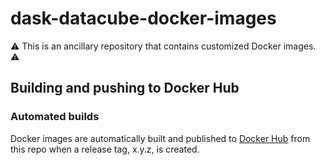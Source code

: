 # dask-datacube-docker-images

:warning: This is an ancillary repository that contains customized Docker images. :warning:

## Building and pushing to Docker Hub

### Automated builds

Docker images are automatically built and published to [Docker Hub](https://hub.docker.com/u/satapps) from this repo when a release tag, x.y.z, is created.
